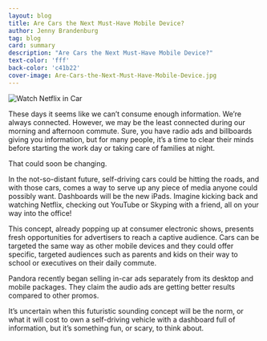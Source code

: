 ```yaml
---
layout: blog
title: Are Cars the Next Must-Have Mobile Device?
author: Jenny Brandenburg
tag: blog
card: summary
description: "Are Cars the Next Must-Have Mobile Device?"
text-color: 'fff'
back-color: 'c41b22'
cover-image: Are-Cars-the-Next-Must-Have-Mobile-Device.jpg
---
```

![Watch Netflix in Car](/img/blog/Are-Cars-the-Next-Must-Have-Mobile-Device.jpg)

These days it seems like we can’t consume enough information. We’re always connected. However, we may be the least connected during our morning and afternoon commute. Sure, you have radio ads and billboards giving you information, but for many people, it’s a time to clear their minds before starting the work day or taking care of families at night.  

That could soon be changing.

In the not-so-distant future, self-driving cars could be hitting the roads, and with those cars, comes a way to serve up any piece of media anyone could possibly want. Dashboards will be the new iPads. Imagine kicking back and watching Netflix, checking out YouTube or Skyping with a friend, all on your way into the office!

This concept, already popping up at consumer electronic shows, presents fresh opportunities for advertisers to reach a captive audience. Cars can be targeted the same way as other mobile devices and they could offer specific, targeted audiences such as parents and kids on their way to school or executives on their daily commute.

Pandora recently began selling in-car ads separately from its desktop and mobile packages. They claim the audio ads are getting better results compared to other promos.

It’s uncertain when this futuristic sounding concept will be the norm, or what it will cost to own a self-driving vehicle with a dashboard full of information, but it’s something fun, or scary, to think about.
